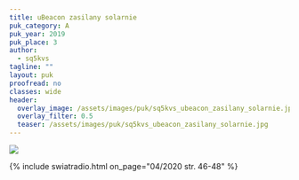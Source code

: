 ```yaml
---
title: uBeacon zasilany solarnie
puk_category: A
puk_year: 2019
puk_place: 3
author: 
  - sq5kvs
tagline: ""
layout: puk
proofread: no
classes: wide
header:
  overlay_image: /assets/images/puk/sq5kvs_ubeacon_zasilany_solarnie.jpg
  overlay_filter: 0.5
  teaser: /assets/images/puk/sq5kvs_ubeacon_zasilany_solarnie.jpg
---
```






 






![](assets/img/work-in-progress.jpg) 


{% include swiatradio.html on_page="04/2020 str. 46-48" %}

 





 


